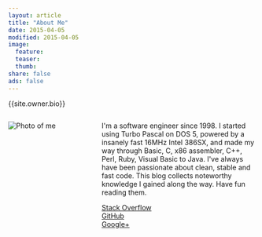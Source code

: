```yaml
---
layout: article
title: "About Me"
date: 2015-04-05
modified: 2015-04-05
image:
  feature:
  teaser:
  thumb:
share: false
ads: false
---
```


{{site.owner.bio}}
<div style="display:flex;" class="page-content">
	<div style="width:160px;min-width:160px;margin-right:30px;">
		<p>
			<img src="{{site.url}}/images/{{site.owner.avatar}}" alt="Photo of me" />
		</p>
	</div>
	<div>
		<p>
			I'm a software engineer since 1998. I started using Turbo Pascal on DOS 5, powered by a insanely fast 16MHz Intel 386SX, and made my way through Basic, C, x86 assembler, C++, Perl, Ruby, Visual Basic to Java.
			I've always have been passionate about clean, stable and fast code. This blog collects noteworthy knowledge I gained along the way. Have fun reading them.
		</p>
		<p>
			<a href="https://stackoverflow.com/users/17428/eduard-wirch">
				<i class="fa fa-stack-overflow"></i>
				Stack Overflow
			</a><br/>
			<a href="https://github.com/ewirch">
				<i class="fa fa-github"></i>
				GitHub
			</a><br/>
			<a href="https://plus.google.com/+EduardWirch/">
				<i class="fa fa-google-plus"></i>
				Google+
			</a>
		</p>
</div>
